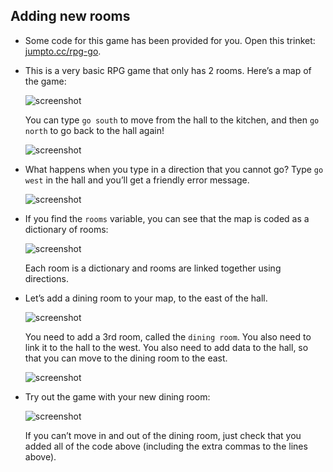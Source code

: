 ## Adding new rooms



+ Some code for this game has been provided for you. Open this trinket: <a href="http://jumpto.cc/rpg-go" target="_blank">jumpto.cc/rpg-go</a>. 

+ This is a very basic RPG game that only has 2 rooms. Here’s a map of the game:

  ![screenshot](images/rpg-map1.png)

  You can type `go south` to move from the hall to the kitchen, and then `go north` to go back to the hall again!

  ![screenshot](images/rpg-controls.png)

+ What happens when you type in a direction that you cannot go? Type `go west` in the hall and you’ll get a friendly error message.

  ![screenshot](images/rpg-error.png)

+ If you find the `rooms` variable, you can see that the map is coded as a dictionary of rooms:

  ![screenshot](images/rpg-rooms.png)

  Each room is a dictionary and rooms are linked together using directions.  
  

+ Let’s add a dining room to your map, to the east of the hall.

  ![screenshot](images/rpg-dining.png)

  You need to add a 3rd room, called the `dining room`. You also need to link it to the hall to the west. You also need to add data to the hall, so that you can move to the dining room to the east.
  
  ![screenshot](images/rpg-dining-code.png)

+ Try out the game with your new dining room:

  ![screenshot](images/rpg-dining-test.png)

  If you can’t move in and out of the dining room, just check that you added all of the code above (including the extra commas to the lines above).



